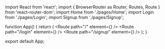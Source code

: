 import React from 'react';
import { BrowserRouter as Router, Routes, Route } from 'react-router-dom';
import Home from './pages/Home';
import Login from './pages/Login';
import Signup from './pages/Signup';

function App() {
  return (
    <Router>
      <Routes>
        <Route path="/" element={<Home />} />
        <Route path="/login" element={<Login />} />
        <Route path="/signup" element={<Signup />} />
      </Routes>
    </Router>
  );
}

export default App;
